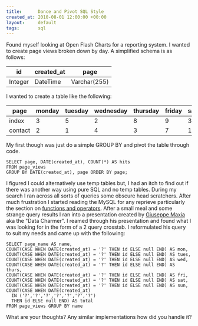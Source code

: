 ```yaml
---
title:      Dance and Pivot SQL Style
created_at: 2010-08-01 12:00:00 +00:00
layout:     default
tags:       sql
---
```


Found myself looking at Open Flash Charts for a reporting system. I wanted to create page views broken down by day. A simplified schema is as follows:

| id      | created\_at | page         |
|---------|-------------|--------------|
| Integer | DateTime    | Varchar(255) |

I wanted to create a table like the following:

| page    | monday | tuesday | wednesday | thursday | friday | saturday | sunday |
|---------|--------|---------|-----------|----------|--------|----------|--------|
| index   | 3      | 5       | 2         | 8        | 9      | 30       | 32     |
| contact | 2      | 1       | 4         | 3        | 7      | 12       | 16     |

My first though was just do a simple GROUP BY and pivot the table through code.

    SELECT page, DATE(created_at), COUNT(*) AS hits 
    FROM page_views
    GROUP BY DATE(created_at), page ORDER BY page;

I figured I could alternatively use temp tables but, I had an itch to find out if there was another way using pure SQL and no temp tables. During my search I ran across all sorts of queries some obscure head scratchers. After much frustration I started reading the MySQL for any reprieve particularly the section on [functions and operators](http://dev.mysql.com/doc/refman/5.1/en/functions.html). After a small meal and some strange query results I ran into a presentation created by [Giuseppe Maxia](http://datacharmer.org/) aka the "Data Charmer". I reamed through his presentation and found what I was looking for in the form of a 2 query crosstab. I reformulated his query to suit my needs and came up with the following:

    SELECT page_name AS name,
    COUNT(CASE WHEN DATE(created_at) = '?' THEN id ELSE null END) AS mon,
    COUNT(CASE WHEN DATE(created_at) = '?' THEN id ELSE null END) AS tues,
    COUNT(CASE WHEN DATE(created_at) = '?' THEN id ELSE null END) AS wed,
    COUNT(CASE WHEN DATE(created_at) = '?' THEN id ELSE null END) AS thurs,
    COUNT(CASE WHEN DATE(created_at) = '?' THEN id ELSE null END) AS fri,
    COUNT(CASE WHEN DATE(created_at) = '?' THEN id ELSE null END) AS sat,
    COUNT(CASE WHEN DATE(created_at) = '?' THEN id ELSE null END) AS sun,
    COUNT(CASE WHEN DATE(created_at) 
      IN ('?','?','?','?','?','?','?')
      THEN id ELSE null END) AS total
    FROM page_views GROUP BY name

What are your thoughts? Any similar implementations how did you handle it?
